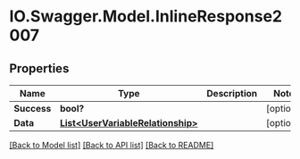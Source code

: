 # IO.Swagger.Model.InlineResponse2007
## Properties

Name | Type | Description | Notes
------------ | ------------- | ------------- | -------------
**Success** | **bool?** |  | [optional] 
**Data** | [**List&lt;UserVariableRelationship&gt;**](UserVariableRelationship.md) |  | [optional] 

[[Back to Model list]](../README.md#documentation-for-models) [[Back to API list]](../README.md#documentation-for-api-endpoints) [[Back to README]](../README.md)

